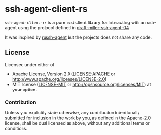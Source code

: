 # ssh-agent-client-rs

`ssh-agent-client-rs` is a pure rust client library for interacting with an ssh-agent using the protocol defined in [draft-miller-ssh-agent-04](https://datatracker.ietf.org/doc/html/draft-miller-ssh-agent-04)

It was inspired by [russh-agent](https://crates.io/crates/russh-agent) but the projects does not share any code.


## License

Licensed under either of
* Apache License, Version 2.0 ([LICENSE-APACHE](LICENSE-APACHE) or http://www.apache.org/licenses/LICENSE-2.0)
* MIT license ([LICENSE-MIT](LICENSE-MIT) or http://opensource.org/licenses/MIT)
  at your option.

### Contribution

Unless you explicitly state otherwise, any contribution intentionally submitted
for inclusion in the work by you, as defined in the Apache-2.0 license, shall be dual licensed as above, without any
additional terms or conditions.
